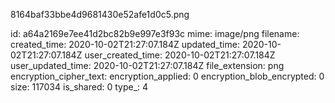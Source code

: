 8164baf33bbe4d9681430e52afe1d0c5.png

id: a64a2169e7ee41d2bc82b9e997e3f93c
mime: image/png
filename: 
created_time: 2020-10-02T21:27:07.184Z
updated_time: 2020-10-02T21:27:07.184Z
user_created_time: 2020-10-02T21:27:07.184Z
user_updated_time: 2020-10-02T21:27:07.184Z
file_extension: png
encryption_cipher_text: 
encryption_applied: 0
encryption_blob_encrypted: 0
size: 117034
is_shared: 0
type_: 4